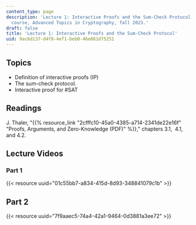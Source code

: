 ```yaml
---
content_type: page
description: 'Lecture 1: Interactive Proofs and the Sum-Check Protocol in the MIT
  course, Advanced Topics in Cryptography, fall 2023.'
draft: false
title: 'Lecture 1: Interactive Proofs and the Sum-Check Protocol'
uid: 9ac6d137-d4f8-4ef1-beb0-46e861d75251
---
```

## Topics

- Definition of interactive proofs (IP)
- The sum-check protocol.
- Interactive proof for #SAT

## Readings

J. Thaler, "{{% resource_link "2cfffc10-45a0-4385-a714-2341de22e16f" "Proofs, Arguments, and Zero-Knowledge (PDF)" %}}," chapters 3.1,  4.1, and 4.2.

## Lecture Videos

### Part 1

{{< resource uuid="01c55bb7-a834-415d-8d93-348841079c1b" >}}

## Part 2

{{< resource uuid="7f9aaec5-74a4-42a1-9464-0d3881a3ee72" >}}
